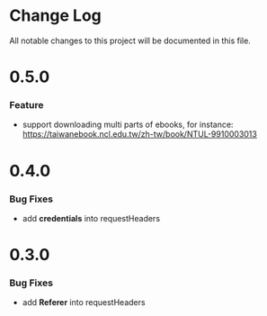 # Change Log

All notable changes to this project will be documented in this file.

# 0.5.0

### Feature

- support downloading multi parts of ebooks, for instance: https://taiwanebook.ncl.edu.tw/zh-tw/book/NTUL-9910003013

# 0.4.0

### Bug Fixes

- add **credentials** into requestHeaders

# 0.3.0

### Bug Fixes

- add **Referer** into requestHeaders
